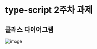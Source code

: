 # type-script 2주차 과제

## 클래스 다이어그램
![image](https://user-images.githubusercontent.com/86584999/173711633-fdc09978-659c-417a-ad1c-4c4b37e84abe.png)
